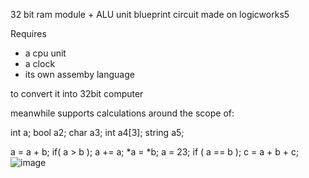 32 bit ram module + ALU unit
blueprint circuit made on logicworks5

Requires
- a cpu unit
- a clock
- its own assemby language

to convert it into 32bit computer

meanwhile supports calculations around the scope of:

int a;
bool a2;
char a3;
int a4[3];
string a5;

a = a + b;
if( a > b );
a += a;
*a = *b;
a = 23;
if ( a == b );
c = a + b + c;
![image](https://user-images.githubusercontent.com/108923755/212550363-481c16c7-0819-46ea-b167-011575f6f95a.png)
